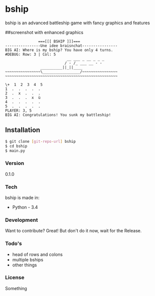 # bship
bship is an advanced battleship game with fancy graphics and features

##screenshot with enhanced graphics
```
               ===[[[ BSHIP ]]]===
----------------Une idee braisnchat----------------
BIG AI: Where is my bship? You have only 4 turns.
#DEBUG: Row: 3 | Col: 5
                            __ ___ _ __ _ _ _
                           / - /_ ___ __ - -
                __________||_||____
~~~~~~~~~~~~~~~~\_________________/~~~~~~~~~~~~~~~~
~~~~~~~~~~~~~~~~~~~~~~~~~~~~~~~~~~~~~~~~~~~~~~~~~~~

\+  1  2  3  4  5
1  .  .  .  .  .
2  .  x  .  .  .
3  .  .  .  x  ù
4  .  .  .  .  .
5  .  .  .  .  .
PLAYER: 3, 5
BIG AI: Congratulations! You sunk my battleship!
```

## Installation
```sh
$ git clone [git-repo-url] bship
$ cd bship
$ main.py
```

### Version
0.1.0

### Tech
bship is made in:

* Python - 3.4

### Development
Want to contribute? Great! But don't do it now, wait for the Release.


### Todo's
* head of rows and colons
* multiple bships
* other things

### License
Something